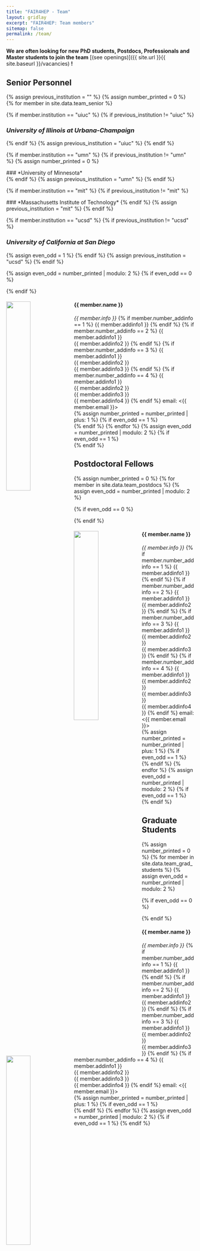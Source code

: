 ```yaml
---
title: "FAIR4HEP - Team"
layout: gridlay
excerpt: "FAIR4HEP: Team members"
sitemap: false
permalink: /team/
---
```


**We are often looking for new PhD students, Postdocs, Professionals and Master students to join the team** [(see openings)]({{ site.url }}{{ site.baseurl }}/vacancies) **!**

## **Senior Personnel**

{% assign previous_institution = "" %}
{% assign number_printed = 0 %}
{% for member in site.data.team_senior %}

{% if member.institution == "uiuc" %}
  {% if previous_institution != "uiuc" %}
### *University of Illinois at Urbana-Champaign*  
  {% endif %}
  {% assign previous_institution = "uiuc" %}
{% endif %}

{% if member.institution == "umn" %}
  {% if previous_institution != "umn" %}
  {% assign number_printed = 0 %}
  </div>
### *University of Minnesota*
  <div>
  {% endif %}
  {% assign previous_institution = "umn" %}
{% endif %}

{% if member.institution == "mit" %}
  {% if previous_institution != "mit" %}
  </div>
  <div class="row">
### *Massachusetts Institute of Technology*
  {% endif %}
  {% assign previous_institution = "mit" %}
{% endif %}

{% if member.institution == "ucsd" %}
  {% if previous_institution != "ucsd" %}
### *University of California at San Diego*
{% assign even_odd = 1 %}
  {% endif %}
  {% assign previous_institution = "ucsd" %}
{% endif %}

{% assign even_odd = number_printed | modulo: 2 %}
{% if even_odd == 0 %}
  <div class="row">
{% endif %}
<div class="col-sm-6 clearfix">
  <img src="{{ site.url }}{{ site.baseurl }}/images/teampic/{{ member.photo }}" class="img-responsive" width="36%" style="float: left" />
  <h4>{{ member.name }}</h4>
  <i>{{ member.info }}</i>
  {% if member.number_addinfo == 1 %}
  {{ member.addinfo1 }}
  {% endif %}
  {% if member.number_addinfo == 2 %}
  {{ member.addinfo1 }} <br>
  {{ member.addinfo2 }}
  {% endif %}
  {% if member.number_addinfo == 3 %}
  {{ member.addinfo1 }} <br>
  {{ member.addinfo2 }} <br>
  {{ member.addinfo3 }}
  {% endif %}
  {% if member.number_addinfo == 4 %}
  {{ member.addinfo1 }} <br>
  {{ member.addinfo2 }} <br>
  {{ member.addinfo3 }} <br>
  {{ member.addinfo4 }}
  {% endif %}
  email: <{{ member.email }}>
</div>
{% assign number_printed = number_printed | plus: 1 %}
{% if even_odd == 1 %}
  </div>
{% endif %}
{% endfor %}
{% assign even_odd = number_printed | modulo: 2 %}
{% if even_odd == 1 %}
</div>
{% endif %}

## **Postdoctoral Fellows**

{% assign number_printed = 0 %}
{% for member in site.data.team_postdocs %}
{% assign even_odd = number_printed | modulo: 2 %}

{% if even_odd == 0 %}
  <div class="row">
{% endif %}

<div class="col-sm-6 clearfix">
  <img src="{{ site.url }}{{ site.baseurl }}/images/teampic/{{ member.photo }}" class="img-responsive" width="36%" style="float: left" />
  <h4>{{ member.name }}</h4>
  <i>{{ member.info }}</i>
  {% if member.number_addinfo == 1 %}
  {{ member.addinfo1 }}
  {% endif %}
  {% if member.number_addinfo == 2 %}
  {{ member.addinfo1 }} <br>
  {{ member.addinfo2 }}
  {% endif %}
  {% if member.number_addinfo == 3 %}
  {{ member.addinfo1 }} <br>
  {{ member.addinfo2 }} <br>
  {{ member.addinfo3 }}
  {% endif %}
  {% if member.number_addinfo == 4 %}
  {{ member.addinfo1 }} <br>
  {{ member.addinfo2 }} <br>
  {{ member.addinfo3 }} <br>
  {{ member.addinfo4 }}
  {% endif %}
  email: <{{ member.email }}>
</div>
{% assign number_printed = number_printed | plus: 1 %}
{% if even_odd == 1 %}
  </div>
{% endif %}
{% endfor %}
{% assign even_odd = number_printed | modulo: 2 %}
{% if even_odd == 1 %}
</div>
{% endif %}


## **Graduate Students**

{% assign number_printed = 0 %}
{% for member in site.data.team_grad_students %}
{% assign even_odd = number_printed | modulo: 2 %}

{% if even_odd == 0 %}
  <div class="row">
{% endif %}

<div class="col-sm-6 clearfix">
  <img src="{{ site.url }}{{ site.baseurl }}/images/teampic/{{ member.photo }}" class="img-responsive" width="36%" style="float: left" />
  <h4>{{ member.name }}</h4>
  <i>{{ member.info }}</i>
  {% if member.number_addinfo == 1 %}
  {{ member.addinfo1 }}
  {% endif %}
  {% if member.number_addinfo == 2 %}
  {{ member.addinfo1 }} <br>
  {{ member.addinfo2 }}
  {% endif %}
  {% if member.number_addinfo == 3 %}
  {{ member.addinfo1 }} <br>
  {{ member.addinfo2 }} <br>
  {{ member.addinfo3 }}
  {% endif %}
  {% if member.number_addinfo == 4 %}
  {{ member.addinfo1 }} <br>
  {{ member.addinfo2 }} <br>
  {{ member.addinfo3 }} <br>
  {{ member.addinfo4 }}
  {% endif %}
  email: <{{ member.email }}>
</div>
{% assign number_printed = number_printed | plus: 1 %}
{% if even_odd == 1 %}
  </div>
{% endif %}
{% endfor %}
{% assign even_odd = number_printed | modulo: 2 %}
{% if even_odd == 1 %}
</div>
{% endif %}
